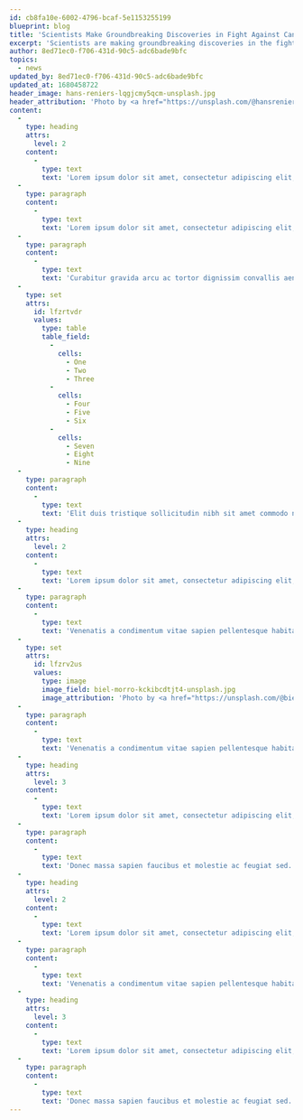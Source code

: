 ```yaml
---
id: cb8fa10e-6002-4796-bcaf-5e1153255199
blueprint: blog
title: 'Scientists Make Groundbreaking Discoveries in Fight Against Cancer'
excerpt: 'Scientists are making groundbreaking discoveries in the fight against cancer, with new treatments, therapies, and diagnostic tools that promise to revolutionize the field of oncology. From targeted therapies and immunotherapy to precision medicine and gene editing, these innovations are helping to improve outcomes for patients and pave the way for a future without cancer.'
author: 8ed71ec0-f706-431d-90c5-adc6bade9bfc
topics:
  - news
updated_by: 8ed71ec0-f706-431d-90c5-adc6bade9bfc
updated_at: 1680458722
header_image: hans-reniers-lqgjcmy5qcm-unsplash.jpg
header_attribution: 'Photo by <a href="https://unsplash.com/@hansreniers?utm_source=unsplash&utm_medium=referral&utm_content=creditCopyText">Hans Reniers</a> on <a href="https://unsplash.com/photos/lQGJCMY5qcM?utm_source=unsplash&utm_medium=referral&utm_content=creditCopyText">Unsplash</a>'
content:
  -
    type: heading
    attrs:
      level: 2
    content:
      -
        type: text
        text: 'Lorem ipsum dolor sit amet, consectetur adipiscing elit, sed do eiusmod tem'
  -
    type: paragraph
    content:
      -
        type: text
        text: 'Lorem ipsum dolor sit amet, consectetur adipiscing elit, sed do eiusmod tempor incididunt ut labore et dolore magna aliqua. Amet commodo nulla facilisi nullam vehicula. Molestie nunc non blandit massa enim. Ut etiam sit amet nisl purus in mollis. Urna duis convallis convallis tellus id interdum. Eu volutpat odio facilisis mauris sit amet massa vitae. Egestas fringilla phasellus faucibus scelerisque eleifend donec. Vitae auctor eu augue ut lectus arcu. Placerat in egestas erat imperdiet sed euismod nisi porta. Amet venenatis urna cursus eget nunc scelerisque viverra. Risus sed vulputate odio ut enim blandit volutpat.'
  -
    type: paragraph
    content:
      -
        type: text
        text: 'Curabitur gravida arcu ac tortor dignissim convallis aenean et. Urna neque viverra justo nec ultrices dui sapien eget. Duis ut diam quam nulla porttitor. Bibendum at varius vel pharetra vel turpis nunc eget lorem. Sed tempus urna et pharetra pharetra massa massa ultricies. Volutpat sed cras ornare arcu dui vivamus. Amet risus nullam eget felis. Tellus orci ac auctor augue mauris augue neque. Ut ornare lectus sit amet est placerat in egestas. Duis ut diam quam nulla. Sem fringilla ut morbi tincidunt. Lacus vestibulum sed arcu non odio. Eget nunc scelerisque viverra mauris in aliquam sem fringilla. Nec feugiat in fermentum posuere urna nec tincidunt praesent. Scelerisque in dictum non consectetur a erat nam. Ornare suspendisse sed nisi lacus sed viverra tellus in hac. Viverra vitae congue eu consequat ac felis donec. Purus faucibus ornare suspendisse sed nisi lacus sed viverra tellus.'
  -
    type: set
    attrs:
      id: lfzrtvdr
      values:
        type: table
        table_field:
          -
            cells:
              - One
              - Two
              - Three
          -
            cells:
              - Four
              - Five
              - Six
          -
            cells:
              - Seven
              - Eight
              - Nine
  -
    type: paragraph
    content:
      -
        type: text
        text: 'Elit duis tristique sollicitudin nibh sit amet commodo nulla facilisi. Bibendum est ultricies integer quis auctor elit sed. Lacus viverra vitae congue eu consequat ac felis donec. Sollicitudin aliquam ultrices sagittis orci a scelerisque. Sed euismod nisi porta lorem. Blandit massa enim nec dui nunc mattis enim ut tellus. Vestibulum rhoncus est pellentesque elit ullamcorper dignissim cras tincidunt. Egestas integer eget aliquet nibh praesent tristique. Malesuada fames ac turpis egestas sed tempus urna et. Eget aliquet nibh praesent tristique magna sit. Nisl rhoncus mattis rhoncus urna neque. Dui nunc mattis enim ut. Diam in arcu cursus euismod quis viverra nibh cras pulvinar. Sit amet consectetur adipiscing elit pellentesque habitant morbi tristique. Enim eu turpis egestas pretium aenean. Enim eu turpis egestas pretium aenean pharetra magna ac placerat. Erat nam at lectus urna. Feugiat in ante metus dictum at tempor commodo ullamcorper. In hendrerit gravida rutrum quisque.'
  -
    type: heading
    attrs:
      level: 2
    content:
      -
        type: text
        text: 'Lorem ipsum dolor sit amet, consectetur adipiscing elit, sed do eiusmod tem'
  -
    type: paragraph
    content:
      -
        type: text
        text: 'Venenatis a condimentum vitae sapien pellentesque habitant morbi. Cursus vitae congue mauris rhoncus aenean. Arcu dui vivamus arcu felis bibendum ut. Lacus viverra vitae congue eu consequat. Luctus accumsan tortor posuere ac ut consequat semper viverra. Faucibus purus in massa tempor. Ullamcorper velit sed ullamcorper morbi tincidunt ornare massa eget. Fringilla phasellus faucibus scelerisque eleifend donec pretium vulputate sapien nec. Neque viverra justo nec ultrices dui sapien eget mi proin. Tincidunt lobortis feugiat vivamus at. Ipsum faucibus vitae aliquet nec ullamcorper sit. Pellentesque elit eget gravida cum sociis.'
  -
    type: set
    attrs:
      id: lfzrv2us
      values:
        type: image
        image_field: biel-morro-kckibcdtjt4-unsplash.jpg
        image_attribution: 'Photo by <a href="https://unsplash.com/@bielmorro?utm_source=unsplash&utm_medium=referral&utm_content=creditCopyText">Biel Morro</a> on <a href="https://unsplash.com/images/nature/rose?utm_source=unsplash&utm_medium=referral&utm_content=creditCopyText">Unsplash</a>   '
  -
    type: paragraph
    content:
      -
        type: text
        text: 'Venenatis a condimentum vitae sapien pellentesque habitant morbi. Cursus vitae congue mauris rhoncus aenean. Arcu dui vivamus arcu felis bibendum ut. Lacus viverra vitae congue eu consequat. Luctus accumsan tortor posuere ac ut consequat semper viverra. Faucibus purus in massa tempor. Ullamcorper velit sed ullamcorper morbi tincidunt ornare massa eget. Fringilla phasellus faucibus scelerisque eleifend donec pretium vulputate sapien nec. Neque viverra justo nec ultrices dui sapien eget mi proin. Tincidunt lobortis feugiat vivamus at. Ipsum faucibus vitae aliquet nec ullamcorper sit. Pellentesque elit eget gravida cum sociis.'
  -
    type: heading
    attrs:
      level: 3
    content:
      -
        type: text
        text: 'Lorem ipsum dolor sit amet, consectetur adipiscing elit, sed do eiusmod tem'
  -
    type: paragraph
    content:
      -
        type: text
        text: 'Donec massa sapien faucibus et molestie ac feugiat sed. Purus sit amet volutpat consequat. Gravida in fermentum et sollicitudin ac orci. At in tellus integer feugiat scelerisque varius morbi enim nunc. Sollicitudin aliquam ultrices sagittis orci a scelerisque purus semper eget. Morbi tincidunt augue interdum velit euismod in. Amet purus gravida quis blandit turpis. Purus faucibus ornare suspendisse sed nisi lacus sed. Tristique risus nec feugiat in fermentum. Et ligula ullamcorper malesuada proin libero nunc. Augue interdum velit euismod in pellentesque massa placerat. Massa tincidunt nunc pulvinar sapien et ligula. Vel facilisis volutpat est velit. Nulla pellentesque dignissim enim sit.'
  -
    type: heading
    attrs:
      level: 2
    content:
      -
        type: text
        text: 'Lorem ipsum dolor sit amet, consectetur adipiscing elit, sed do eiusmod tem'
  -
    type: paragraph
    content:
      -
        type: text
        text: 'Venenatis a condimentum vitae sapien pellentesque habitant morbi. Cursus vitae congue mauris rhoncus aenean. Arcu dui vivamus arcu felis bibendum ut. Lacus viverra vitae congue eu consequat. Luctus accumsan tortor posuere ac ut consequat semper viverra. Faucibus purus in massa tempor. Ullamcorper velit sed ullamcorper morbi tincidunt ornare massa eget. Fringilla phasellus faucibus scelerisque eleifend donec pretium vulputate sapien nec. Neque viverra justo nec ultrices dui sapien eget mi proin. Tincidunt lobortis feugiat vivamus at. Ipsum faucibus vitae aliquet nec ullamcorper sit. Pellentesque elit eget gravida cum sociis.'
  -
    type: heading
    attrs:
      level: 3
    content:
      -
        type: text
        text: 'Lorem ipsum dolor sit amet, consectetur adipiscing elit, sed do eiusmod tem'
  -
    type: paragraph
    content:
      -
        type: text
        text: 'Donec massa sapien faucibus et molestie ac feugiat sed. Purus sit amet volutpat consequat. Gravida in fermentum et sollicitudin ac orci. At in tellus integer feugiat scelerisque varius morbi enim nunc. Sollicitudin aliquam ultrices sagittis orci a scelerisque purus semper eget. Morbi tincidunt augue interdum velit euismod in. Amet purus gravida quis blandit turpis. Purus faucibus ornare suspendisse sed nisi lacus sed. Tristique risus nec feugiat in fermentum. Et ligula ullamcorper malesuada proin libero nunc. Augue interdum velit euismod in pellentesque massa placerat. Massa tincidunt nunc pulvinar sapien et ligula. Vel facilisis volutpat est velit. Nulla pellentesque dignissim enim sit.'
---
```

